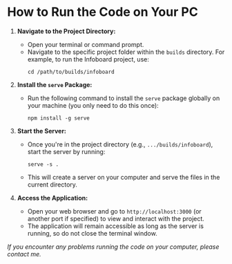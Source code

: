 # How to Run the Code on Your PC

1. **Navigate to the Project Directory:**
   - Open your terminal or command prompt.
   - Navigate to the specific project folder within the `builds` directory. For example, to run the Infoboard     project, use:
     ```
     cd /path/to/builds/infoboard
     ```

2. **Install the `serve` Package:**
   - Run the following command to install the `serve` package globally on your machine (you only need to do this once):
     ```
     npm install -g serve
     ```

3. **Start the Server:**
   - Once you're in the project directory (e.g., `.../builds/infoboard`), start the server by running:
     ```
     serve -s .
     ```
   - This will create a server on your computer and serve the files in the current directory.

4. **Access the Application:**
   - Open your web browser and go to `http://localhost:3000` (or another port if specified) to view and interact with the project.
   - The application will remain accessible as long as the server is running, so do not close the terminal window.

*If you encounter any problems running the code on your computer, please contact me.*